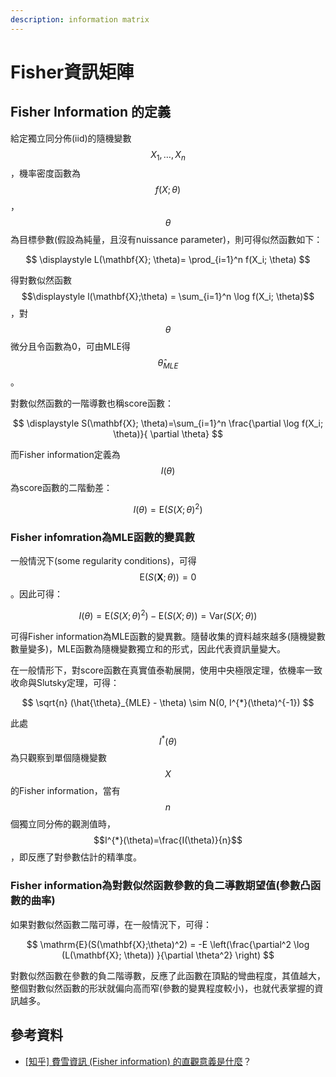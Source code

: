 ```yaml
---
description: information matrix
---
```


# Fisher資訊矩陣

## Fisher Information 的定義

給定獨立同分佈(iid)的隨機變數$$X_1, \dots, X_n$$，機率密度函數為$$f(X; \theta)$$，$$\theta$$為目標參數(假設為純量，且沒有nuissance parameter)，則可得似然函數如下：

$$
\displaystyle L(\mathbf{X}; \theta)= \prod_{i=1}^n f(X_i; \theta)
$$

得對數似然函數$$\displaystyle l(\mathbf{X};\theta) = \sum_{i=1}^n \log f(X_i; \theta)$$，對$$\theta$$微分且令函數為0，可由MLE得$$\hat{\theta}_{MLE}$$。

對數似然函數的一階導數也稱score函數：

$$
\displaystyle S(\mathbf{X}; \theta)=\sum_{i=1}^n \frac{\partial \log f(X_i; \theta)}{ \partial \theta}
$$

而Fisher information定義為$$I(\theta)$$為score函數的二階動差：

$$
I(\theta)=\mathrm{E}(S(X;\theta)^2)
$$

### Fisher infomration為MLE函數的變異數

一般情況下(some regularity conditions)，可得$$\mathrm{E}(S(\mathbf{X};\theta))=0$$。因此可得：

$$
I(\theta)=\mathrm{E}(S(X;\theta)^2)-\mathrm{E}(S(X;\theta))=\mathrm{Var}(S(X;\theta))
$$

可得Fisher information為MLE函數的變異數。隨替收集的資料越來越多(隨機變數數量變多)，MLE函數為隨機變數獨立和的形式，因此代表資訊量變大。

在一般情形下，對score函數在真實值泰勒展開，使用中央極限定理，依機率一致收命與Slutsky定理，可得：

$$
\sqrt{n} (\hat{\theta}_{MLE} - \theta) \sim N(0, I^{*}(\theta)^{-1})
$$

此處 $$I^{*}(\theta)$$為只觀察到單個隨機變數$$X$$的Fisher information，當有$$n$$個獨立同分佈的觀測值時，$$I^{*}(\theta)=\frac{I(\theta)}{n}$$，即反應了對參數估計的精準度。

### Fisher information為對數似然函數參數的負二導數期望值(參數凸函數的曲率)

如果對數似然函數二階可導，在一般情況下，可得：

$$
\mathrm{E}(S(\mathbf{X};\theta)^2) = -E \left(\frac{\partial^2  \log (L(\mathbf{X}; \theta)) }{\partial \theta^2} \right)
$$

對數似然函數在參數的負二階導數，反應了此函數在頂點的彎曲程度，其值越大，整個對數似然函數的形狀就偏向高而窄(參數的變異程度較小)，也就代表掌握的資訊越多。

## 參考資料

* [\[知乎\] 費雪資訊 (Fisher information) 的直觀意義是什麼](https://www.zhihu.com/question/26561604)？
